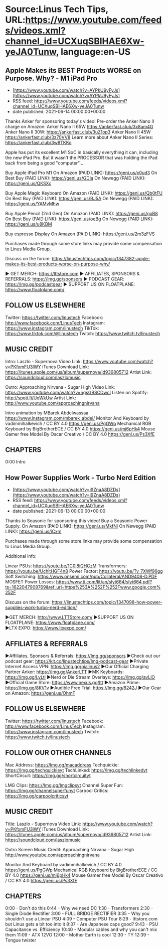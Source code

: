 # Source:Linus Tech Tips, URL:https://www.youtube.com/feeds/videos.xml?channel_id=UCXuqSBlHAE6Xw-yeJA0Tunw, language:en-US

## Apple Makes its BEST Products WORSE on Purpose. Why? - M1 iPad Pro
 - [https://www.youtube.com/watch?v=AYPkU9yFyJs](https://www.youtube.com/watch?v=AYPkU9yFyJs)
 - RSS feed: https://www.youtube.com/feeds/videos.xml?channel_id=UCXuqSBlHAE6Xw-yeJA0Tunw
 - date published: 2021-06-14 00:00:00+00:00

Thanks Anker for sponsoring today's video! Pre-order the Anker Nano II charge on Amazon:
Anker Nano II 65W https://ankerfast.club/3x8am4G
Anker Nano II 30W: https://ankerfast.club/3uZ1op3
Anker Nano II 45W https://ankerfast.club/3z70VV8
Learn more about Anker Nano II Series: https://ankerfast.club/3w8TKKo

Apple has put its excellent M1 SoC in basically everything it can, including the new iPad Pro. But it wasn't the PROCESSOR that was holding the iPad back from being a good "computer"...


Buy Apple iPad Pro M1
On Amazon (PAID LINK): https://geni.us/x0ud3
On Best Buy (PAID LINK): https://geni.us/GDIa
On Newegg (PAID LINK): https://geni.us/QKSXc

Buy Apple Magic Keyboard
On Amazon (PAID LINK): https://geni.us/Qb0tFU
On Best Buy (PAID LINK): https://geni.us/BJ5A
On Newegg (PAID LINK): https://geni.us/YAMvMhw

Buy Apple Pencil (2nd Gen)
On Amazon (PAID LINK): https://geni.us/gxB8
On Best Buy (PAID LINK): https://geni.us/oeBg
On Newegg (PAID LINK): https://geni.us/u8KBM

Buy espresso Display
On Amazon (PAID LINK): https://geni.us/2m3zFVS

Purchases made through some store links may provide some compensation to Linus Media Group.

Discuss on the forum: https://linustechtips.com/topic/1347382-apple-makes-its-best-products-worse-on-purpose-why/

► GET MERCH: https://lttstore.com
► AFFILIATES, SPONSORS & REFERRALS: https://lmg.gg/sponsors
► PODCAST GEAR: https://lmg.gg/podcastgear
► SUPPORT US ON FLOATPLANE: https://www.floatplane.com/

FOLLOW US ELSEWHERE
---------------------------------------------------  
Twitter: https://twitter.com/linustech
Facebook: http://www.facebook.com/LinusTech
Instagram: https://www.instagram.com/linustech
TikTok: https://www.tiktok.com/@linustech
Twitch: https://www.twitch.tv/linustech

MUSIC CREDIT
---------------------------------------------------
Intro: Laszlo - Supernova
Video Link: https://www.youtube.com/watch?v=PKfxmFU3lWY
iTunes Download Link: https://itunes.apple.com/us/album/supernova/id936805712
Artist Link: https://soundcloud.com/laszlomusic

Outro: Approaching Nirvana - Sugar High
Video Link: https://www.youtube.com/watch?v=ngsGBSCDwcI
Listen on Spotify: http://spoti.fi/UxWkUw
Artist Link: http://www.youtube.com/approachingnirvana

Intro animation by MBarek Abdelwassaa https://www.instagram.com/mbarek_abdel/
Monitor And Keyboard by vadimmihalkevich / CC BY 4.0  https://geni.us/PgGWp
Mechanical RGB Keyboard by BigBrotherECE / CC BY 4.0 https://geni.us/mj6pHk4
Mouse Gamer free Model By Oscar Creativo / CC BY 4.0 https://geni.us/Ps3XfE

CHAPTERS
---------------------------------------------------  
0:00 Intro

## How Power Supplies Work - Turbo Nerd Edition
 - [https://www.youtube.com/watch?v=i9ZnaA8DZDs](https://www.youtube.com/watch?v=i9ZnaA8DZDs)
 - RSS feed: https://www.youtube.com/feeds/videos.xml?channel_id=UCXuqSBlHAE6Xw-yeJA0Tunw
 - date published: 2021-06-13 00:00:00+00:00

Thanks to Seasonic for sponsoring this video! Buy a Seasonic Power Supply.
On Amazon (PAID LINK): https://geni.us/MkfNi
On Newegg (PAID LINK): https://geni.us/iCxm

Purchases made through some store links may provide some compensation to Linus Media Group.

Additional Info:

Linear PSUs: https://youtu.be/1C0i8iQHCzM
Transformers: https://youtu.be/UchitHGF4n8
Power Factor: https://youtu.be/Tv_7XWf96gg
Soft Switching: https://www.onsemi.com/pub/Collateral/AND9408-D.PDF
MOSFET Power Losses: https://www.ti.com/lit/an/slyt664/slyt664.pdf?ts=1622047908769&ref_url=https%253A%252F%252Fwww.google.com%252F

Discuss on the forum: https://linustechtips.com/topic/1347098-how-power-supplies-work-turbo-nerd-edition/

►GET MERCH: http://www.LTTStore.com/
►SUPPORT US ON FLOATPLANE: https://www.floatplane.com/  
►LTX EXPO: https://www.ltxexpo.com/   

AFFILIATES & REFERRALS
---------------------------------------------------
►Affiliates, Sponsors & Referrals: https://lmg.gg/sponsors
►Check out our podcast gear: https://kit.co/linustechtips/lmg-podcast-gear
►Private Internet Access VPN: https://lmg.gg/pialinus2
►Our Official Charging Partner Anker: https://lmg.gg/AnkerLTT
►MK Keyboards: https://lmg.gg/LyLtl
►Nerd or Die Stream Overlays: https://lmg.gg/avLlO
►Official Game Store: https://www.nexus.gg/ltt
►Amazon Prime: https://lmg.gg/8KV1v
►Audible Free Trial: https://lmg.gg/8242J
►Our Gear on Amazon: https://geni.us/OhmF

FOLLOW US ELSEWHERE
---------------------------------------------------  
Twitter: https://twitter.com/linustech
Facebook: http://www.facebook.com/LinusTech
Instagram: https://www.instagram.com/linustech
Twitch: https://www.twitch.tv/linustech

FOLLOW OUR OTHER CHANNELS
---------------------------------------------------  
Mac Address: https://lmg.gg/macaddress
Techquickie: https://lmg.gg/techquickieyt
TechLinked: https://lmg.gg/techlinkedyt
ShortCircuit: https://lmg.gg/shortcircuityt

LMG Clips: https://lmg.gg/lmgclipsyt
Channel Super Fun: https://lmg.gg/channelsuperfunyt
Carpool Critics: https://lmg.gg/carpoolcriticsyt

MUSIC CREDIT
---------------------------------------------------  
Title: Laszlo - Supernova
Video Link: https://www.youtube.com/watch?v=PKfxmFU3lWY
iTunes Download Link: https://itunes.apple.com/us/album/supernova/id936805712
Artist Link: https://soundcloud.com/laszlomusic

Outro Screen Music Credit: Approaching Nirvana - Sugar High http://www.youtube.com/approachingnirvana

Monitor And Keyboard by vadimmihalkevich / CC BY 4.0  https://geni.us/PgGWp
Mechanical RGB Keyboard by BigBrotherECE / CC BY 4.0 https://geni.us/mj6pHk4
Mouse Gamer free Model By Oscar Creativo / CC BY 4.0 https://geni.us/Ps3XfE

CHAPTERS
---------------------------------------------------  
0:00 - Don't do this
0:44 - Why we need DC
1:30 - Transformers
2:30 - Single Diode Rectifier
3:00 - FULL BRIDGE RECTIFIER
3:35 - Why you shouldn't use a Linear PSU
4:09 - Computer PSU Tour
8:29 - lttstore.com but Linus gets a bit too into it
8:37 - Are Japanese caps good?
9:43 - PSU Capacitance vs. Efficiency
10:40 - Modular cables and why you can't mix them
11:09 - ATX 12VO
12:00 -  Mother Earth is cool
12:30 - TY
12:39 - Tongue twister

